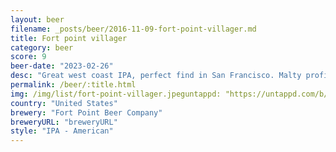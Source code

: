 ```yaml
---
layout: beer
filename: _posts/beer/2016-11-09-fort-point-villager.md
title: Fort point villager
category: beer
score: 9
beer-date: "2023-02-26"
desc: "Great west coast IPA, perfect find in San Francisco. Malty profile with deep rich hops. Just makes me happy to have a beer like this. It’s a lot of bitterness so good thing I’m not eating. Each sip gets better"
permalink: /beer/:title.html
img: /img/list/fort-point-villager.jpeguntappd: "https://untappd.com/b/fort-point-beer-company-villager/573813"
country: "United States"
brewery: "Fort Point Beer Company"
breweryURL: "breweryURL"
style: "IPA - American"
---
```

